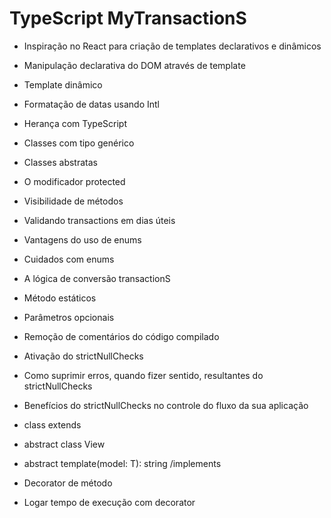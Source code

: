 # TypeScript  MyTransactionS

- Inspiração no React para criação de templates declarativos e dinâmicos
- Manipulação declarativa do DOM através de template
- Template dinâmico
- Formatação de datas usando Intl

- Herança com TypeScript
- Classes com tipo genérico
- Classes abstratas
- O modificador protected

- Visibilidade de métodos
- Validando transactions em dias úteis
- Vantagens do uso de enums
- Cuidados com enums

- A lógica de conversão transactionS
- Método estáticos
- Parâmetros opcionais

- Remoção de comentários do código compilado
- Ativação do strictNullChecks
- Como suprimir erros, quando fizer sentido, resultantes do strictNullChecks
- Benefícios do strictNullChecks no controle do fluxo da sua aplicação

- class extends
- abstract class View<T>
- abstract template(model: T): string /implements
- Decorator de método
- Logar tempo de execução com decorator

